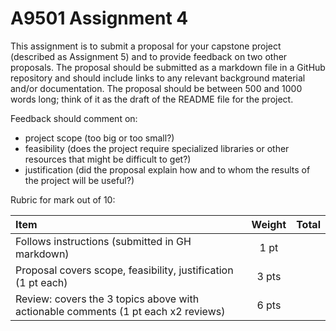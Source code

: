# A9501 Assignment 4

This assignment is to submit a proposal for your capstone project (described as Assignment 5) and to provide feedback on two other proposals.  The proposal should be submitted as a markdown file in a GitHub repository and should include links to any relevant background material and/or documentation. The proposal should be between 500 and 1000 words long; think of it as the draft of the README file for the project.
 

Feedback should comment on: 

* project scope (too big or too small?) 
* feasibility (does the project require specialized libraries or other resources that might be difficult to get?) 
* justification (did the proposal explain how and to whom the results of the project will be useful?)

Rubric for mark out of 10:

| Item       | Weight     | Total    |
| :------------- | :----------: | -----------: |
| Follows instructions (submitted in GH markdown)| 1 pt  |    |
| Proposal covers scope, feasibility, justification (1 pt each)| 3 pts |  |
| Review:  covers the 3 topics above with actionable comments (1 pt each x2 reviews)  | 6 pts| | 
